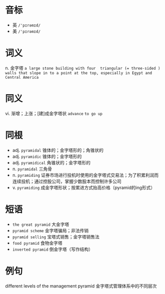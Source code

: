 # 音标

- 英 `/'pɪrəmɪd/`
- 美 `/'pɪrəmɪd/`

# 词义

n. 金字塔
`a large stone building with four  triangular (= three-sided )  walls that slope in to a point at the top, especially in Egypt and Central America`

# 同义

vi. 渐增；上涨；[建]成金字塔状
`advance` `to go up`

# 同根

- adj. `pyramidal` 锥体的；金字塔形的；角锥状的
- adj. `pyramidic` 锥体的；金字塔形的
- adj. `pyramidical` 角锥状的；金字塔形的
- n. `pyramidal` 三角骨
- n. `pyramiding` 证券市场进行投机时使用的金字塔式交易法；为了积累利润而连续投机；通过控股公司，掌握少数股本而控制许多公司
- v. `pyramiding` 成金字塔形状；按累进方式抬高价格（pyramid的ing形式）

# 短语

- `the great pyramid` 大金字塔
- `pyramid scheme` 金字塔骗局；非法传销
- `pyramid selling` 宝塔式销售；金字塔销售法
- `food pyramid` 食物金字塔
- `inverted pyramid` 倒金字塔（写作结构）

# 例句

different levels of the management pyramid
金字塔式管理体系中的不同层次


